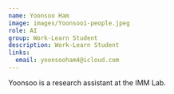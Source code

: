 ```yaml
---
name: Yoonsoo Ham
image: images/Yoonsoo1-people.jpeg
role: AI
group: Work-Learn Student 
description: Work-Learn Student
links:
  email: yoonsooham4@icloud.com
---
```


Yoonsoo is a research assistant at the IMM Lab.

